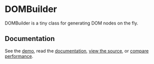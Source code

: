 # DOMBuilder

DOMBuilder is a tiny class for generating DOM nodes on the fly.

## Documentation

See the [demo](http://ryanparman.com/labs/dombuilder/), read the [documentation](http://skyzyx.github.com/dombuilder/), [view the source](http://github.com/skyzyx/dombuilder/), or [compare performance](http://ryanparman.com/labs/dombuilder/performance.php).
